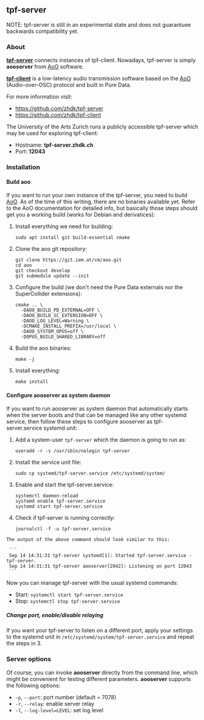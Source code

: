 ## tpf-server

NOTE: tpf-server is still in an experimental state and does not guarantuee
      backwards compatibility yet.


### About

**[tpf-server](https://github.com/zhdk/tpf-server)** connects instances of tpf-client.
Nowadays, tpf-server is simply **aooserver** from [AoO](https://git.iem.at/cm/aoo)
software.

**[tpf-client](https://github.com/zhdk/tpf-client)** is a low-latency audio
transmission software based on the [AoO](https://git.iem.at/cm/aoo)  (Audio-over-OSC)
protocol and built in Pure Data.


For more information visit:

  * https://github.com/zhdk/tpf-server
  * https://github.com/zhdk/tpf-client

The University of the Arts Zurich runs a publicly accessible tpf-server which may be
used for exploring tpf-client:

  * Hostname: **tpf-server.zhdk.ch**
  * Port:  **12043**

### Installation

#### Build aoo
If you want to run your own instance of the tpf-server, you need to build [AoO](https://git.iem.at/cm/aoo).
As of the time of this writing, there are no binaries available yet. Refer to the AoO documentation
for detailed info, but basically those steps should get you a working build (works for Debian
and derivatices):

  1. Install everything we need for building:

     ```
     sudo apt install git build-essential cmake
     ```

  2. Clone the aoo git repository:

     ```
     git clone https://git.iem.at/cm/aoo.git
     cd aoo
     git checkout develop
     git submodule update --init
     ```

  3. Configure the build (we don't need the Pure Data externals nor the SuperCollider extensions):

     ```
     cmake .. \
       -DAOO_BUILD_PD_EXTERNAL=OFF \
       -DAOO_BUILD_SC_EXTENSION=OFF \
       -DAOO_LOG_LEVEL=Warning \
       -DCMAKE_INSTALL_PREFIX=/usr/local \
       -DAOO_SYSTEM_OPUS=off \
       -DOPUS_BUILD_SHARED_LIBRARY=off
     ```

  4. Build the aoo binaries:

     ```
     make -j
     ```

  5. Install everything:

     ```
     make install
     ```

#### Configure aooserver as system daemon

If you want to run aooserver as system daemon that automatically
starts when the server boots and that can be managed like any
other systemd service, then follow these steps to configure aooserver
as tpf-server.service systemd unit:

  1. Add a system-user `tpf-server` which the daemon is going to run as:

     ```
     useradd -r -s /usr/sbin/nologin tpf-server
     ```

  2. Install the service unit file:

     ```
     sudo cp systemd/tpf-server.service /etc/systemd/system/
     ```

  3. Enable and start the tpf-server.service:

     ```
     systemctl daemon-reload
     systemd enable tpf-server.service
     systemd start tpf-server.service
     ```

  4. Check if tpf-server is running correctly:

     ```
     journalctl -f -u tpf-server.service
     ```

    The output of the above command should look similar to this:

     ```
     Sep 14 14:31:31 tpf-server systemd[1]: Started tpf-server.service - tpf-server.
     Sep 14 14:31:31 tpf-server aooserver[2042]: Listening on port 12043
     ```

Now you can manage tpf-server with the usual systemd commands:

  * Start: `systemctl start tpf-server.service`
  * Stop: `systemctl stop tpf-server.service`

##### Change port, enable/disable relaying
If you want your tpf-server to listen on a different port, apply your settings to the
systemd unit in `/etc/systemd/system/tpf-server.service` and repeat the steps in 3.

### Server options
Of course, you can invoke **aooserver** directly from the command line, which might be
convenient for testing different parameters. **aooserver** supports the following options:

  - `-p`, `--port`: port number (default = 7078)
  - `-r`, `--relay`: enable server relay
  - `-l`, `--log-level=LEVEL`:  set log level



